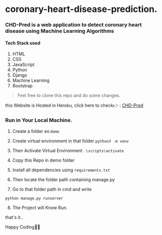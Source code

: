 # coronary-heart-disease-prediction.

### CHD-Pred is a web application to detect coronary heart disease using Machine Learning Algorithms

#### Tech Stack used

1. HTML
2. CSS
3. JavaScript
4. Python
5. Django
6. Machine Learning
7. Bootstrap


> Feel free to clone this repo and do some changes.

this Website is Hosted in Heroku, click here to check👉 : [CHD-Pred](http://chdpred.herokuapp.com/)

### Run in Your Local Machine.


1. Create a folder ex:`demo`

2. Create virtual environment in that folder `python3 -m venv`

3. Then Activate Virtual Environment  `.\scripts\activate`

4. Copy this Repo in demo folder

5. Install all dependencies using `requirements.txt`

6. Then locate the folder path containing manage.py

7. Go to that folder path in cmd and write
```python 
python manage.py runserver
```

8. The Project will Know Run.

that's it..  

Happy Coding👩‍💻
